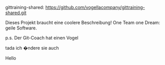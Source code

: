 gittraining-shared:
https://github.com/vogellacompany/gittraining-shared.git

Dieses Projekt braucht eine coolere Beschreibung! 
One Team one Dream: geile Software.


p.s. Der Git-Coach hat einen Vogel



tada ich �ndere sie auch 


Hello